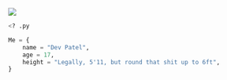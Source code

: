 ![](https://komarev.com/ghpvc/?username=devarshi-ap&label=Live+Page+Hits+Counter&color=blueviolet)

```py
<? .py

Me = {
    name = "Dev Patel",
    age = 17,
    height = "Legally, 5'11, but round that shit up to 6ft",
}


